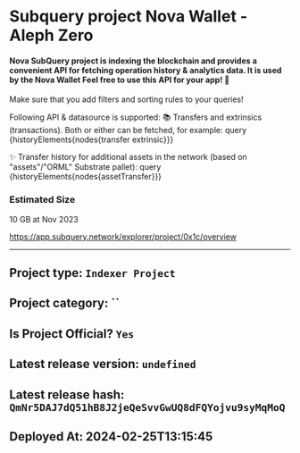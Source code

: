 # Subquery project Nova Wallet - Aleph Zero
####  Nova SubQuery project is indexing the blockchain and provides a convenient API for fetching operation history & analytics data. It is used by the Nova Wallet Feel free to use this API for your app! 💖

Make sure that you add filters and sorting rules to your queries!

Following API & datasource is supported: 📚 Transfers and extrinsics (transactions). Both or either can be fetched, for example: query {historyElements{nodes{transfer extrinsic}}}

✨ Transfer history for additional assets in the network (based on "assets"/"ORML" Substrate pallet): query {historyElements{nodes{assetTransfer}}}

### Estimated Size
10 GB at Nov 2023

https://app.subquery.network/explorer/project/0x1c/overview
____

## Project type: `Indexer Project`

## Project category: ``

## Is Project Official? `Yes`

## Latest release version: `undefined`

## Latest release hash: `QmNr5DAJ7dQ51hB8J2jeQeSvvGwUQ8dFQYojvu9syMqMoQ`

## Deployed At: 2024-02-25T13:15:45